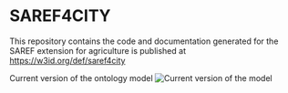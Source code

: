 # SAREF4CITY
This repository contains the code and documentation generated for the SAREF extension for agriculture is published at https://w3id.org/def/saref4city


Current version of the ontology model
![Current version of the model](https://github.com/mariapoveda/saref-ext/blob/master/OnToology/SAREF4CITY/ontology/saref4city.ttl/documentation/resources/images/saref4city.png "SAREF4CITY model")
